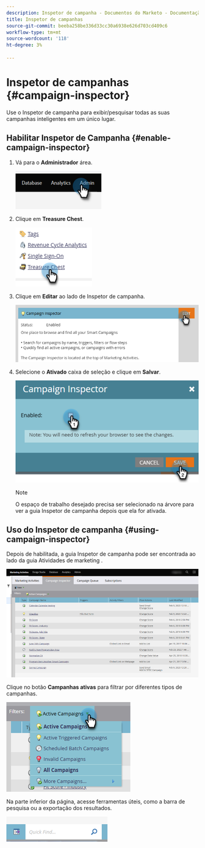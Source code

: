 ```yaml
---
description: Inspetor de campanha - Documentos do Marketo - Documentação do produto
title: Inspetor de campanhas
source-git-commit: beeba258be336d33cc30a6938e626d703cd409c6
workflow-type: tm+mt
source-wordcount: '118'
ht-degree: 3%

---
```


# Inspetor de campanhas {#campaign-inspector}

Use o Inspetor de campanha para exibir/pesquisar todas as suas campanhas inteligentes em um único lugar.

## Habilitar Inspetor de Campanha {#enable-campaign-inspector}

1. Vá para o **Administrador** área.

   ![](assets/campaign-inspector-1.png)

1. Clique em **Treasure Chest**.

   ![](assets/campaign-inspector-2.png)

1. Clique em **Editar** ao lado de Inspetor de campanha.

   ![](assets/campaign-inspector-3.png)

1. Selecione o **Ativado** caixa de seleção e clique em **Salvar**.

   ![](assets/campaign-inspector-4.png)

   >[!NOTE]
   >
   >O espaço de trabalho desejado precisa ser selecionado na árvore para ver a guia Inspetor de campanha depois que ela for ativada.

## Uso do Inspetor de campanha {#using-campaign-inspector}

Depois de habilitada, a guia Inspetor de campanha pode ser encontrada ao lado da guia Atividades de marketing .

![](assets/campaign-inspector-5.png)

Clique no botão **Campanhas ativas** para filtrar por diferentes tipos de campanhas.

![](assets/campaign-inspector-6.png)

Na parte inferior da página, acesse ferramentas úteis, como a barra de pesquisa ou a exportação dos resultados.

![](assets/campaign-inspector-7.png)
